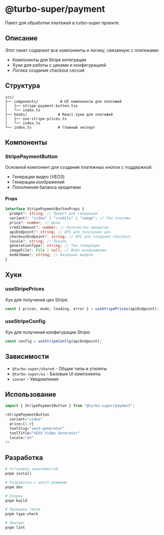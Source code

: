 # @turbo-super/payment

Пакет для обработки платежей в turbo-super проекте.

## Описание

Этот пакет содержит все компоненты и логику, связанную с платежами:

- Компоненты для Stripe интеграции
- Хуки для работы с ценами и конфигурацией
- Логика создания checkout сессий

## Структура

```
src/
├── components/          # UI компоненты для платежей
│   ├── stripe-payment-button.tsx
│   └── index.ts
├── hooks/              # React хуки для платежей
│   ├── use-stripe-prices.ts
│   └── index.ts
└── index.ts            # Главный экспорт
```

## Компоненты

### StripePaymentButton

Основной компонент для создания платежных кнопок с поддержкой:

- Генерации видео (VEO3)
- Генерации изображений
- Пополнения баланса кредитами

#### Props

```typescript
interface StripePaymentButtonProps {
  prompt?: string; // Промпт для генерации
  variant?: "video" | "credits" | "image"; // Тип платежа
  price?: number; // Цена
  creditAmount?: number; // Количество кредитов
  apiEndpoint?: string; // API для получения цен
  checkoutEndpoint?: string; // API для создания checkout
  locale?: string; // Локаль
  generationType?: string; // Тип генерации
  imageFile?: File | null; // Файл изображения
  modelName?: string; // Название модели
}
```

## Хуки

### useStripePrices

Хук для получения цен Stripe:

```typescript
const { prices, mode, loading, error } = useStripePrices(apiEndpoint);
```

### useStripeConfig

Хук для получения конфигурации Stripe:

```typescript
const config = useStripeConfig(apiEndpoint);
```

## Зависимости

- `@turbo-super/shared` - Общие типы и утилиты
- `@turbo-super/ui` - Базовые UI компоненты
- `sonner` - Уведомления

## Использование

```typescript
import { StripePaymentButton } from "@turbo-super/payment";

<StripePaymentButton
  variant="video"
  price={1.0}
  toolSlug="veo3-generator"
  toolTitle="VEO3 Video Generator"
  locale="en"
/>
```

## Разработка

```bash
# Установка зависимостей
pnpm install

# Разработка с watch режимом
pnpm dev

# Сборка
pnpm build

# Проверка типов
pnpm type-check

# Линтинг
pnpm lint
```
